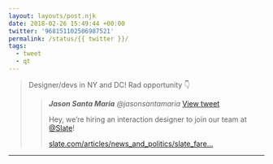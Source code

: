 ```yaml
---
layout: layouts/post.njk
date: 2018-02-26 15:49:44 +00:00
twitter: '968151102506987521'
permalink: /status/{{ twitter }}/
tags: 
  - tweet
  - qt
---
```


> Designer/devs in NY and DC! Rad opportunity 👇 
> 
> > <cite>**Jason Santa Maria** @jasonsantamaria</cite> [View tweet](https://twitter.com/jasonsantamaria/status/968149553491988482)
> > 
> > Hey, we’re hiring an interaction designer to join our team at [@Slate](https://twitter.com/Slate)!
> > 
> > [slate.com/articles/news_and_politics/slate_fare…](https://www.slate.com/articles/news_and_politics/slate_fare/2008/04/a_job_for_you_at_slate.html#accordion-interaction-designer)

---
